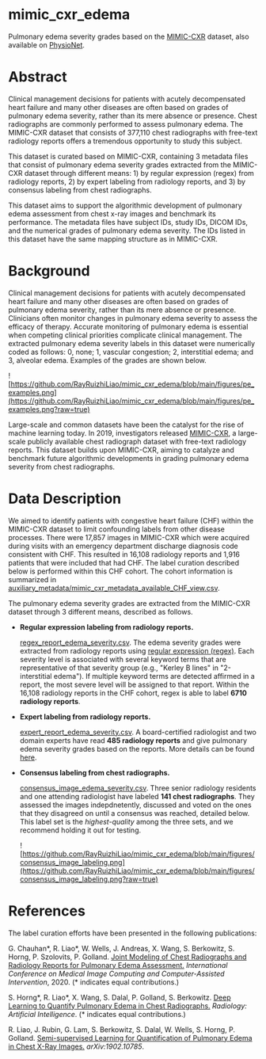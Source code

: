 # mimic_cxr_edema
Pulmonary edema severity grades based on the [MIMIC-CXR](https://physionet.org/content/mimic-cxr/2.0.0/) dataset, also available on [PhysioNet](https://physionet.org/content/mimic-cxr-pe-severity). 

# Abstract
Clinical management decisions for patients with acutely decompensated heart failure and many other diseases are often based on grades of pulmonary edema severity, rather than its mere absence or presence. Chest radiographs are commonly performed to assess pulmonary edema. The MIMIC-CXR dataset that consists of 377,110 chest radiographs with free-text radiology reports offers a tremendous opportunity to study this subject.

This dataset is curated based on MIMIC-CXR, containing 3 metadata files that consist of pulmonary edema severity grades extracted from the MIMIC-CXR dataset through different means: 1) by regular expression (regex) from radiology reports, 2) by expert labeling from radiology reports, and 3) by consensus labeling from chest radiographs.  

This dataset aims to support the algorithmic development of pulmonary edema assessment from chest x-ray images and benchmark its performance. The metadata files have subject IDs, study IDs, DICOM IDs, and the numerical grades of pulmonary edema severity. The IDs listed in this dataset have the same mapping structure as in MIMIC-CXR.

# Background
Clinical management decisions for patients with acutely decompensated heart failure and many other diseases are often based on grades of pulmonary edema severity, rather than its mere absence or presence. Clinicians often monitor changes in pulmonary edema severity to assess the efficacy of therapy. Accurate monitoring of pulmonary edema is essential when competing clinical priorities complicate clinical management. The extracted pulmonary edema severity labels in this dataset were numerically coded as follows: 0, none; 1, vascular congestion; 2, interstitial edema; and 3, alveolar edema. Examples of the grades are shown below. 

![https://github.com/RayRuizhiLiao/mimic_cxr_edema/blob/main/figures/pe_examples.png](https://github.com/RayRuizhiLiao/mimic_cxr_edema/blob/main/figures/pe_examples.png?raw=true)

Large-scale and common datasets have been the catalyst for the rise of machine learning today. In 2019, investigators released [MIMIC-CXR](https://physionet.org/content/mimic-cxr/2.0.0/), a large-scale publicly available chest radiograph dataset with free-text radiology reports. This dataset builds upon MIMIC-CXR, aiming to catalyze and benchmark future algorithmic developments in grading pulmonary edema severity from chest radiographs.

# Data Description 
We aimed to identify patients with congestive heart failure (CHF) within the MIMIC-CXR dataset to limit confounding labels from other disease processes. There were 17,857 images in MIMIC-CXR which were acquired during visits with an emergency department discharge diagnosis code consistent with CHF. This resulted in 16,108 radiology reports and 1,916 patients that were included that had CHF. The label curation described below is performed within this CHF cohort. The cohort information is summarized in [auxiliary_metadata/mimic_cxr_metadata_available_CHF_view.csv](https://github.com/RayRuizhiLiao/mimic_cxr_edema/blob/main/auxiliary_metadata/mimic_cxr_metadata_available_CHF_view.csv).

The pulmonary edema severity grades are extracted from the MIMIC-CXR dataset through 3 different means, described as follows.

- **Regular expression labeling from radiology reports.**

  [regex_report_edema_severity.csv](https://github.com/RayRuizhiLiao/mimic_cxr_edema/blob/main/regex_report_edema_severity.csv). The edema severity grades were extracted from radiology reports using [regular expression (regex)](https://github.com/RayRuizhiLiao/regex_pulmonary_edema/). Each severity level is associated with several keyword terms that are representative of that severity group (e.g., "Kerley B lines" in "2-interstitial edema"). If multiple keyword terms are detected affirmed in a report, the most severe level will be assigned to that report. Within the 16,108 radiology reports in the CHF cohort, regex is able to label **6710 radiology reports**. 

- **Expert labeling from radiology reports.**

  [expert_report_edema_severity.csv](https://github.com/RayRuizhiLiao/mimic_cxr_edema/blob/main/expert_report_edema_severity.csv). A board-certified radiologist and two domain experts have read **485 radiology reports** and give pulmonary edema severity grades based on the reports. More details can be found [here](https://arxiv.org/pdf/2008.09884.pdf). 
  
- **Consensus labeling from chest radiographs.**

  [consensus_image_edema_severity.csv](https://github.com/RayRuizhiLiao/mimic_cxr_edema/blob/main/consensus_image_edema_severity.csv). Three senior radiology residents and one attending radiologist have labeled **141 chest radiographs**. They assessed the images indepdnetently, discussed and voted on the ones that they disagreed on until a consensus was reached, detailed below. This label set is the *highest-quality* among the three sets, and we recommend holding it out for testing.
  
  ![https://github.com/RayRuizhiLiao/mimic_cxr_edema/blob/main/figures/consensus_image_labeling.png](https://github.com/RayRuizhiLiao/mimic_cxr_edema/blob/main/figures/consensus_image_labeling.png?raw=true)

# References

The label curation efforts have been presented in the following publications:

G. Chauhan*, R. Liao*, W. Wells, J. Andreas, X. Wang, S. Berkowitz, S. Horng, P. Szolovits, P. Golland. [Joint Modeling of Chest Radiographs and Radiology Reports for Pulmonary Edema Assessment.](https://arxiv.org/pdf/2008.09884.pdf) *International Conference on Medical Image Computing and Computer-Assisted Intervention*, 2020. (* indicates equal contributions.)

S. Horng*, R. Liao*, X. Wang, S. Dalal, P. Golland, S. Berkowitz. [Deep Learning to Quantify Pulmonary Edema in Chest Radiographs.](https://pubs.rsna.org/doi/10.1148/ryai.2021190228) *Radiology: Artificial Intelligence*. (* indicates equal contributions.)

R. Liao, J. Rubin, G. Lam, S. Berkowitz, S. Dalal, W. Wells, S. Horng, P. Golland. [Semi-supervised Learning for Quantification of Pulmonary Edema in Chest X-Ray Images.](https://arxiv.org/pdf/1902.10785.pdf) *arXiv:1902.10785*.


